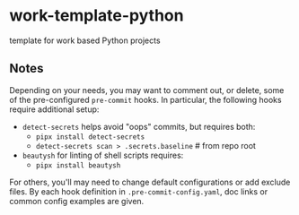 # work-template-python

template for work based Python projects

## Notes

Depending on your needs, you may want to comment out, or delete, some of the
pre-configured `pre-commit` hooks. In particular, the following hooks require
additional setup:

- `detect-secrets` helps avoid "oops" commits, but requires both:
  - `pipx install detect-secrets`
  - `detect-secrets scan > .secrets.baseline`  # from repo root
- `beautysh` for linting of shell scripts requires:
  - `pipx install beautysh`

For others, you'll may need to change default configurations or add exclude
files. By each hook definition in `.pre-commit-config.yaml`, doc links or common
config examples are given.
